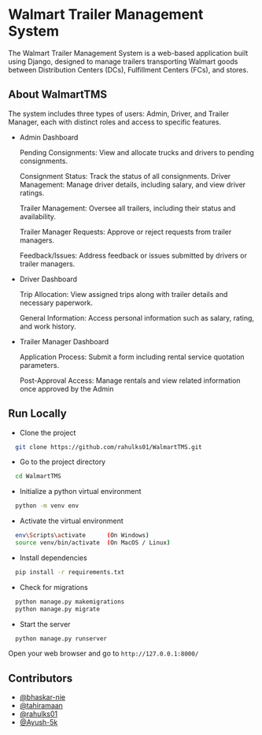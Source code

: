 
# Walmart Trailer Management System

The Walmart Trailer Management System is a web-based application built using Django, designed to manage trailers transporting Walmart goods between Distribution Centers (DCs), Fulfillment Centers (FCs), and stores. 

## About WalmartTMS
The system includes three types of users: Admin, Driver, and Trailer Manager, each with distinct roles and access to specific features.

- Admin Dashboard

    Pending Consignments: View and allocate trucks and drivers to pending consignments.

    Consignment Status: Track the status of all consignments.
    Driver Management: Manage driver details, including salary, and view driver ratings.

    Trailer Management: Oversee all trailers, including their status and availability.

    Trailer Manager Requests: Approve or reject requests from trailer managers.

    Feedback/Issues: Address feedback or issues submitted by drivers or trailer managers.

- Driver Dashboard

    Trip Allocation: View assigned trips along with trailer details and necessary paperwork.

    General Information: Access personal information such as salary, rating, and work history.

- Trailer Manager Dashboard

    Application Process: Submit a form including rental service quotation parameters.

    Post-Approval Access: Manage rentals and view related information once approved by the Admin


## Run Locally

- Clone the project

```bash
  git clone https://github.com/rahulks01/WalmartTMS.git
```

- Go to the project directory

```bash
  cd WalmartTMS
```
- Initialize a python virtual environment

```bash
  python -m venv env
```

- Activate the virtual environment

```bash
  env\Scripts\activate      (On Windows)
  source venv/bin/activate  (On MacOS / Linux)
````

- Install dependencies

```bash
  pip install -r requirements.txt
```

- Check for migrations

```bash
  python manage.py makemigrations
  python manage.py migrate
```

- Start the server

```bash
  python manage.py runserver
```
  Open your web browser and go to `http://127.0.0.1:8000/`
    
## Contributors
- [@bhaskar-nie](https://github.com/bhaskar-nie) 
- [@tahiramaan](https://github.com/tahiramaan)
- [@rahulks01](https://github.com/rahulks01)
- [@Ayush-5k](https://github.com/Ayush-5k)

